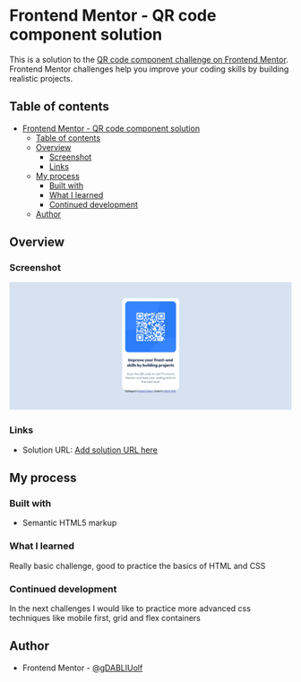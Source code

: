# Frontend Mentor - QR code component solution

This is a solution to the [QR code component challenge on Frontend Mentor](https://www.frontendmentor.io/challenges/qr-code-component-iux_sIO_H). Frontend Mentor challenges help you improve your coding skills by building realistic projects. 

## Table of contents

- [Frontend Mentor - QR code component solution](#frontend-mentor---qr-code-component-solution)
  - [Table of contents](#table-of-contents)
  - [Overview](#overview)
    - [Screenshot](#screenshot)
    - [Links](#links)
  - [My process](#my-process)
    - [Built with](#built-with)
    - [What I learned](#what-i-learned)
    - [Continued development](#continued-development)
  - [Author](#author)

## Overview

### Screenshot

![](./Screenshot-2023-04-03-at-22-09-18-Frontend-Mentor-QR-code-component.png)


### Links

- Solution URL: [Add solution URL here](https://your-solution-url.com)


## My process

### Built with

- Semantic HTML5 markup

### What I learned

Really basic challenge, good to practice the basics of HTML and CSS

### Continued development

In the next challenges I would like to practice more advanced css techniques like mobile first, grid and flex containers

## Author

- Frontend Mentor - [@gDABLIUolf](https://www.frontendmentor.io/profile/gDABLIUolf)
